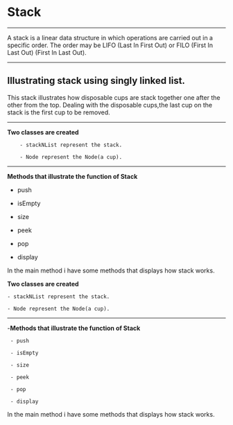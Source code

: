 # Stack
___
A stack is a linear data structure in which operations are carried out in a specific order. The order may be LIFO (Last In First Out) or FILO (First In Last Out) (First In Last Out).
___
## Illustrating stack using  singly linked list.

 This stack illustrates how disposable cups are stack together  one after the other from the top. Dealing with the disposable cups,the last cup on the stack is the first cup to be removed.
___

 **Two classes are created** 

        - stackNList represent the stack.

        - Node represent the Node(a cup).
 ___
**Methods that illustrate the function of Stack**

- push

- isEmpty

- size

- peek

- pop

- display


In the main method i have some methods that displays  how stack works.

 **Two classes are created** 
 
    - stackNList represent the stack.
        
    - Node represent the Node(a cup).
 ___
 
-**Methods that illustrate the function of Stack**

     - push

     - isEmpty

     - size

     - peek

     - pop

     - display


In the main method i have some methods that displays  how stack works.

